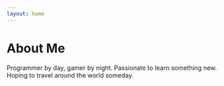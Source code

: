 ```yaml
---
layout: home
---
```

# About Me

Programmer by day, gamer by night.
Passionate to learn something new.
Hoping to travel around the world someday.

